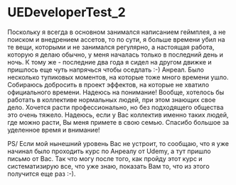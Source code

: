 # UEDeveloperTest_2

Поскольку я всегда в основном занимался написанием геймплея, а не поиском и внедрением ассетов, то по сути, я больше времени убил на те вещи, которыми и не занимался регулярно, а настоящая работа, которую я делаю обычно, у меня началась только в последний день и ночь. К тому же - последние два года я сидел на другом движке и пришлось еще чуть напрячься чтобы оседлать :-) Анреал. Было несколько тупиковых моментов, на которые тоже много времени ушло. Собираюсь добросить в проект эффектов, на которые не хватило официального времени. Надеюсь на понимание! 
Вообще, хотелось бы работать в коллективе нормальных людей, при этом знающих свое дело. Хочется расти профессионально, но без подходящего общества это очень тяжело. Надеюсь, если у Вас коллектив именно таких людей, где можно расти, Вы меня примете в свою семью.
Спасибо большое за уделенное время и внимание!

PS/ Если мой нынешний уровень Вас не устроит, то сообщаю, что я уже начинал было проходить курс по Анреалу от Udemy, а тут пришло письмо от Вас. Так что могу после того, как пройду этот курс и систематизирую все, что уже знаю, показать Вам то, что из этого получится еще раз :-).
